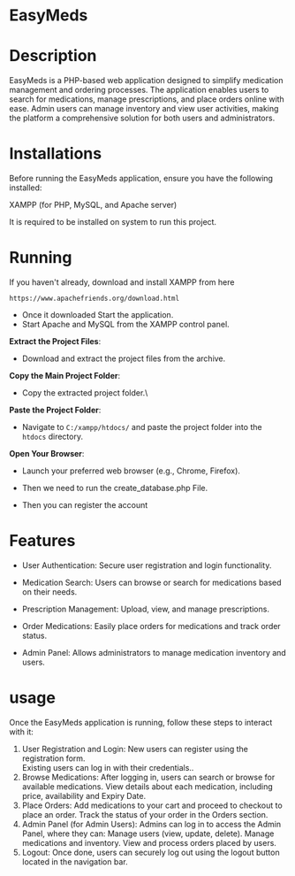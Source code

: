 # EasyMeds
 
# Description 

EasyMeds is a PHP-based web application designed to simplify medication management and ordering processes. The application enables users to search for medications, manage prescriptions, and place orders online with ease. Admin users can manage inventory and view user activities, making the platform a comprehensive solution for both users and administrators.<br />

# Installations

Before running the EasyMeds application, ensure you have the following installed:

XAMPP (for PHP, MySQL, and Apache server)<br />

It is required to be installed on system to run this project.<br />


# Running

If you haven't already, download and install XAMPP from here 
```
https://www.apachefriends.org/download.html
```
- Once it downloaded Start the application.
- Start Apache and MySQL from the XAMPP control panel.

**Extract the Project Files**:

- Download and extract the project files from the archive.

**Copy the Main Project Folder**:

- Copy the extracted project folder.\

**Paste the Project Folder**:

- Navigate to `C:/xampp/htdocs/` and paste the project folder into the `htdocs` directory.

**Open Your Browser**:

 - Launch your preferred web browser (e.g., Chrome, Firefox).

- Then we need to run the create_database.php File.

- Then you can register the account 

# Features

- User Authentication: Secure user registration and login functionality.

- Medication Search: Users can browse or search for medications based on their needs.

- Prescription Management: Upload, view, and manage prescriptions.

- Order Medications: Easily place orders for medications and track order status.

- Admin Panel: Allows administrators to manage medication inventory and users.

# usage

Once the EasyMeds application is running, follow these steps to interact with it:

1. User Registration and Login:
    New users can register using the registration form.    
    Existing users can log in with their credentials..<br />
2. Browse Medications:
    After logging in, users can search or browse for available medications.
    View details about each medication, including price, availability and Expiry Date.<br />
3. Place Orders:
    Add medications to your cart and proceed to checkout to place an order.
    Track the status of your order in the Orders section.<br />
4. Admin Panel (for Admin Users):
    Admins can log in to access the Admin Panel, where they can:
    Manage users (view, update, delete).
    Manage medications and inventory.
    View and process orders placed by users.<br />
5. Logout:
    Once done, users can securely log out using the logout button located in the navigation bar.<br />

